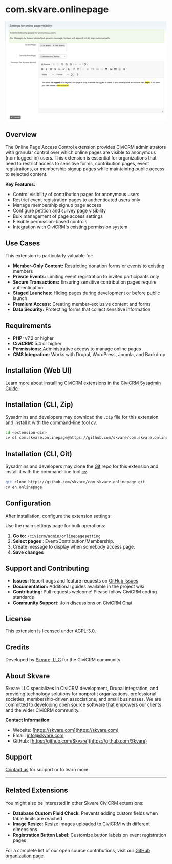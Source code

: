 # com.skvare.onlinepage

![Screenshot](/images/online_page_restrict.png)

## Overview

The Online Page Access Control extension provides CiviCRM administrators with granular control over which online pages are visible to anonymous (non-logged-in) users. This extension is essential for organizations that need to restrict access to sensitive forms, contribution pages, event registrations, or membership signup pages while maintaining public access to selected content.

**Key Features:**
- Control visibility of contribution pages for anonymous users
- Restrict event registration pages to authenticated users only
- Manage membership signup page access
- Configure petition and survey page visibility
- Bulk management of page access settings
- Flexible permission-based controls
- Integration with CiviCRM's existing permission system

## Use Cases

This extension is particularly valuable for:
- **Member-Only Content:** Restricting donation forms or events to existing members
- **Private Events:** Limiting event registration to invited participants only
- **Secure Transactions:** Ensuring sensitive contribution pages require authentication
- **Staged Launches:** Hiding pages during development or before public launch
- **Premium Access:** Creating member-exclusive content and forms
- **Data Security:** Protecting forms that collect sensitive information

## Requirements

- **PHP:** v7.2 or higher
- **CiviCRM:** 5.4 or higher
- **Permissions:** Administrative access to manage online pages
- **CMS Integration:** Works with Drupal, WordPress, Joomla, and Backdrop

## Installation (Web UI)

Learn more about installing CiviCRM extensions in the [CiviCRM Sysadmin Guide](https://docs.civicrm.org/sysadmin/en/latest/customize/extensions/).

## Installation (CLI, Zip)

Sysadmins and developers may download the `.zip` file for this extension and
install it with the command-line tool [cv](https://github.com/civicrm/cv).

```bash
cd <extension-dir>
cv dl com.skvare.onlinepage@https://github.com/skvare/com.skvare.onlinepage/archive/master.zip
```

## Installation (CLI, Git)

Sysadmins and developers may clone the [Git](https://en.wikipedia.org/wiki/Git) repo for this extension and
install it with the command-line tool [cv](https://github.com/civicrm/cv).

```bash
git clone https://github.com/skvare/com.skvare.onlinepage.git
cv en onlinepage
```

## Configuration

After installation, configure the extension settings:

Use the main settings page for bulk operations:

1. **Go to:** `/civicrm/admin/onlinepagesetting`
2. **Select pages** : Event/Contribution/Membership.
3. Create message to display when somebody access page.
4. **Save changes**

## Support and Contributing

- **Issues:** Report bugs and feature requests on [GitHub Issues](https://github.com/Skvare/com.skvare.onlinepage/issues)
- **Documentation:** Additional guides available in the project wiki
- **Contributing:** Pull requests welcome! Please follow CiviCRM coding standards
- **Community Support:** Join discussions on [CiviCRM Chat](https://chat.civicrm.org)

## License

This extension is licensed under [AGPL-3.0](LICENSE.txt).

## Credits

Developed by [Skvare, LLC](https://skvare.com/contact) for the CiviCRM community.

## About Skvare

Skvare LLC specializes in CiviCRM development, Drupal integration, and providing technology solutions for nonprofit organizations, professional societies, membership-driven associations, and small businesses. We are committed to developing open source software that empowers our clients and the wider CiviCRM community.

**Contact Information**:
- Website: [https://skvare.com](https://skvare.com)
- Email: info@skvare.com
- GitHub: [https://github.com/Skvare](https://github.com/Skvare)

## Support

[Contact us](https://skvare.com/contact) for support or to learn more.

---

## Related Extensions

You might also be interested in other Skvare CiviCRM extensions:

- **Database Custom Field Check**: Prevents adding custom fields when table limits are reached
- **Image Resize**: Resize images uploaded to CiviCRM with different dimensions
- **Registration Button Label**: Customize button labels on event registration pages

For a complete list of our open source contributions, visit our [GitHub organization page](https://github.com/Skvare).
